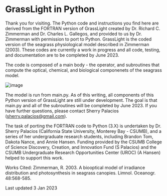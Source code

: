 # GrassLight in Python

Thank you for visiting. The Python code and instructions you find here are derived from the FORTRAN version of GrassLight created by Dr. Richard C. Zimmerman and Dr. Charles L. Gallegos, and provided to us by Dr. Zimmerman with permission to port to Python. GrassLight is the coded version of the seagrass physiological model described in Zimmerman (2003). These codes are currently a work in progress and all code, testing, and documentation are to be completed by June 2023.

The code is composed of a main body - the operator, and subroutines that compute the optical, chemical, and biological componenets of the seagrass model. 

![image](https://user-images.githubusercontent.com/14896720/210448264-cd916d72-d475-4cb7-a487-605f99b2cc21.png)


The model is run from main.py. As of this writing, all components of this Python version of GrassLight are still under development. The goal is that main.py and all of the subroutines will be completed by June 2023. If you have further questions, please contact Sherry Palacios (sherry.palacios@gmail.com).

The task of porting the FORTRAN code to Python (3.X) is undertaken by Dr. Sherry Palacios (California State University, Monterey Bay - CSUMB), and a series of her undergraduate research students, including Brandon Tom, Dakota Nance, and Annie Hansen. Funding provided by the CSUMB College of Science Discovery, Creation, and Innovation Fund (S Palacios) and the CSUMB Undergraduate Research Opportunities Center (UROC) (A Hansen) helped to support this work. 


Works Cited:
Zimmerman, R. 2003. A biooptical model of irradiance distribution and photosynthesis in seagrass canopies. Limnol. Oceanogr. 48:568-585.


Last updated 3 Jan 2023
